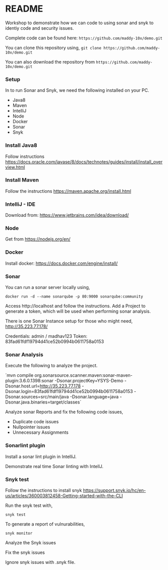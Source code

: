 # README #

Workshop to demonstrate how we can code to using sonar and snyk to identiy code and security issues.

Complete code can be found here: `https://github.com/maddy-10x/demo.git`

You can clone this repository using,
`git clone https://github.com/maddy-10x/demo.git`

You can also download the repository from `https://github.com/maddy-10x/demo.git`

### Setup ###

In to run Sonar and Snyk, we need the following installed on your PC.
* Java8 
* Maven
* IntelliJ
* Node
* Docker
* Sonar
* Snyk

### Install Java8 ###

Follow instructions
https://docs.oracle.com/javase/8/docs/technotes/guides/install/install_overview.html

### Install Maven ###

Follow the instructions
https://maven.apache.org/install.html

### IntelliJ - IDE ###

Download from: https://www.jetbrains.com/idea/download/

### Node ###

Get from https://nodejs.org/en/

### Docker ###

Install docker: https://docs.docker.com/engine/install/

### Sonar ###

You can run a sonar server locally using,

`docker run -d --name sonarqube -p 80:9000 sonarqube:community`

Access http://localhost and follow the instructions.
Add a Project to generate a token, which will be used when performing sonar analysis.

There is one Sonar Instance setup for those who might need, 
http://35.223.77.178/

Credentials:
admin / madhav123
Token: 83fad61fdf19794d41ce52b0994b0611758a0153

### Sonar Analysis ###

Execute the following to analyze the project.

´mvn compile org.sonarsource.scanner.maven:sonar-maven-plugin:3.6.0.1398:sonar   -Dsonar.projectKey=YSYS-Demo   -Dsonar.host.url=http://35.223.77.178   -Dsonar.login=83fad61fdf19794d41ce52b0994b0611758a0153 -Dsonar.sources=src/main/java -Dsonar.language=java -Dsonar.java.binaries=target/classes´

Analyze sonar Reports and fix the following code issues,

* Duplicate code issues
* Nullpointer issues
* Unnecessary Assignments
 
### Sonarlint plugin ###

Install a sonar lint plugin in IntelliJ. 

Demonstrate real time Sonar linting with IntellJ.

### Snyk test ###

Follow the instructions to install snyk
https://support.snyk.io/hc/en-us/articles/360003812458-Getting-started-with-the-CLI

Run the snyk test with,

`snyk test`

To generate a report of vulnurabilities,

`snyk monitor`

Analyze the Snyk issues

Fix the snyk issues

Ignore snyk issues with .snyk file.
